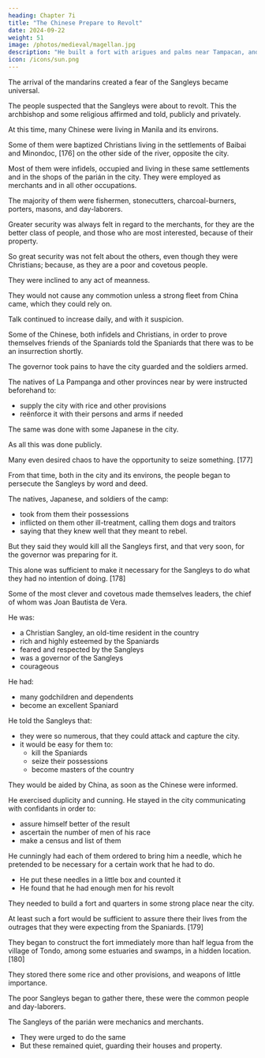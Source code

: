```yaml
---
heading: Chapter 7i
title: "The Chinese Prepare to Revolt"
date: 2024-09-22
weight: 51
image: /photos/medieval/magellan.jpg
description: "He built a fort with arigues and palms near Tampacan, and founded a Spanish settlement which he named Murcia"
icon: /icons/sun.png
---
```



<!-- As soon as the ships "Jesus Maria" and "Espiritu Sancto" sailed for Nueva España, and the ship "Sanctiago" with the religious for Japon, there was more time to discuss further the matter started by the coming of the Chinese mandarins. -->

The arrival of the mandarins created a fear of the Sangleys became universal.

The people suspected that the Sangleys were about to revolt. This the archbishop and some religious affirmed and told, publicly and privately.

At this time, many Chinese were living in Manila and its environs. 

Some of them were baptized Christians living in the settlements of Baibai and Minondoc, [176] on the other side of the river, opposite the city.

Most of them were infidels, occupied and living in these same settlements and in the shops of the parián in the city. They were employed as merchants and in all other occupations. 

The majority of them were fishermen, stonecutters, charcoal-burners, porters, masons, and day-laborers.

Greater security was always felt in regard to the merchants, for they are the better class of people, and those who are most interested, because of their property.

So great security was not felt about the others, even though they were Christians; because, as they are a poor and covetous people. 

They were inclined to any act of meanness.

They would not cause any commotion unless a strong fleet from China came, which they could rely on.

Talk continued to increase daily, and with it suspicion. 

Some of the Chinese, both infidels and Christians, in order to prove themselves friends of the Spaniards told the Spaniards that there was to be an insurrection shortly.

<!-- , and clean from all guilt, even 

, and other similar things. -->

<!-- Although the governor always considered these statements as fictions and the exaggerations of that nation, and did not credit them, yet he was not so heedless that he did not act cautiously and watch, although with dissembling, for whatever might happen.  -->

The governor took pains to have the city guarded and the soldiers armed.

 <!-- besides flattering the most prominent of the Chinese and the merchants, whom he assured of their lives and property.  -->

The natives of La Pampanga and other provinces near by were instructed beforehand to:
- supply the city with rice and other provisions
- reënforce it with their persons and arms if needed

The same was done with some Japanese in the city.

As all this was done publicly. 

 <!-- with some publicity, since it could not be done secretly, as so many were concerned, one and all became convinced of the certainty of the danger. -->

Many even desired chaos to have the opportunity to seize something. [177] 

From that time, both in the city and its environs, the people began to persecute the Sangleys by word and deed. 

The natives, Japanese, and soldiers of the camp:
- took from them their possessions
- inflicted on them other ill-treatment, calling them dogs and traitors
- saying that they knew well that they meant to rebel.

But they said they would kill all the Sangleys first, and that very soon, for the governor was preparing for it. 

This alone was sufficient to make it necessary for the Sangleys to do what they had no intention of doing. [178] 

Some of the most clever and covetous made themselves leaders, the chief of whom was Joan Bautista de Vera.

He was:
- a Christian Sangley, an old-time resident in the country
- rich and highly esteemed by the Spaniards
- feared and respected by the Sangleys
- was a governor of the Sangleys
- courageous

He had:
- many godchildren and dependents
- become an excellent Spaniard

He told the Sangleys that:
- they were so numerous, that they could attack and capture the city.
- it would be easy for them to:
  - kill the Spaniards
  - seize their possessions
  - become masters of the country

They would be aided by China, as soon as the Chinese were informed. 

He exercised duplicity and cunning. He stayed in the city communicating with confidants in order to:
- assure himself better of the result
- ascertain the number of men of his race
- make a census and list of them

He cunningly had each of them ordered to bring him a needle, which he pretended to be necessary for a certain work that he had to do.
- He put these needles in a little box and counted it
- He found that he had enough men for his revolt

 <!-- did not leave the city, or the houses of the Spanish during this time, in order to arouse less suspicion of himself.  -->

 <!-- auspicious beginning that they would have made in the matter should be known.  -->

<!-- according to the determination which they saw in the Spaniards, unless they should anticipate the latter, since they [the Sangleys] . -->

They needed to build a fort and quarters in some strong place near the city.

<!-- , where the people could gather and unite, and where arms and supplies could be provided for the war.  -->

At least such a fort would be sufficient to assure there their lives from the outrages that they were expecting from the Spaniards. [179] 


They began to construct the fort immediately more than half legua from the village of Tondo, among some estuaries and swamps, in a hidden location. [180]

They stored there some rice and other provisions, and weapons of little importance.

The poor Sangleys began to gather there, these were the common people and day-laborers.

The Sangleys of the parián were mechanics and merchants.
- They were urged to do the same
- But these remained quiet, guarding their houses and property. 

<!-- The restlessness of the Sangleys daily continued to become more inflamed.

This, and the advices given to the governor and the Spaniards, kept the latter more anxious and apprehensive, and made them talk more openly of the matter.  -->

